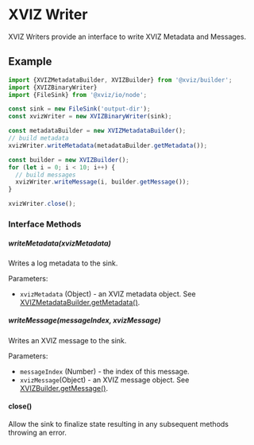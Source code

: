 # XVIZ Writer

XVIZ Writers provide an interface to write XVIZ Metadata and Messages.

## Example

```js
import {XVIZMetadataBuilder, XVIZBuilder} from '@xviz/builder';
import {XVIZBinaryWriter}
import {FileSink} from '@xviz/io/node';

const sink = new FileSink('output-dir');
const xvizWriter = new XVIZBinaryWriter(sink);

const metadataBuilder = new XVIZMetadataBuilder();
// build metadata
xvizWriter.writeMetadata(metadataBuilder.getMetadata());

const builder = new XVIZBuilder();
for (let i = 0; i < 10; i++) {
  // build messages
  xvizWriter.writeMessage(i, builder.getMessage());
}

xvizWriter.close();
```

### Interface Methods

##### writeMetadata(xvizMetadata)

Writes a log metadata to the sink.

Parameters:

- `xvizMetadata` (Object) - an XVIZ metadata object. See
  [XVIZMetadataBuilder.getMetadata()](/docs/api-reference/xviz-metadata-builder.md#getMetadata).

##### writeMessage(messageIndex, xvizMessage)

Writes an XVIZ message to the sink.

Parameters:

- `messageIndex` (Number) - the index of this message.
- `xvizMessage`(Object) - an XVIZ message object. See
  [XVIZBuilder.getMessage()](/docs/api-reference/xviz-builder.md#getMessage).

#### close()

Allow the sink to finalize state resulting in any subsequent methods throwing an error.
